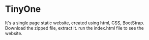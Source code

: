 # TinyOne
It's a single page static website, created using html, CSS, BootStrap. 
Download the zipped file, extract it. run the index.html file to see the website. 
